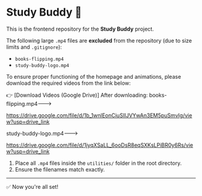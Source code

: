 # Study Buddy 🚀

This is the frontend repository for the **Study Buddy** project.


The following large `.mp4` files are **excluded** from the repository (due to size limits and `.gitignore`):


- `books-flipping.mp4`
- `study-buddy-logo.mp4`

To ensure proper functioning of the homepage and animations, please download the required videos from the link below:

👉 [Download Videos (Google Drive)]
After downloading:
books-flipping.mp4---> 

https://drive.google.com/file/d/1b_1wnlEonCiuSIIJVYwAn3EM5puSmvIg/view?usp=drive_link


 study-buddy-logo.mp4--->

 https://drive.google.com/file/d/1jyqXSaLL_6ooDsR8eqSXKsLPiBR0y6Rs/view?usp=drive_link

1. Place all `.mp4` files inside the `utilities/` folder in the root directory.
2. Ensure the filenames match exactly.

---

✅ Now you're all set!
